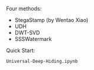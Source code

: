 Four methods:

* StegaStamp (by Wentao Xiao)
* UDH
* DWT-SVD
* SSSWatermark

Quick Start:

`Universal-Deep-Hiding.ipynb`
